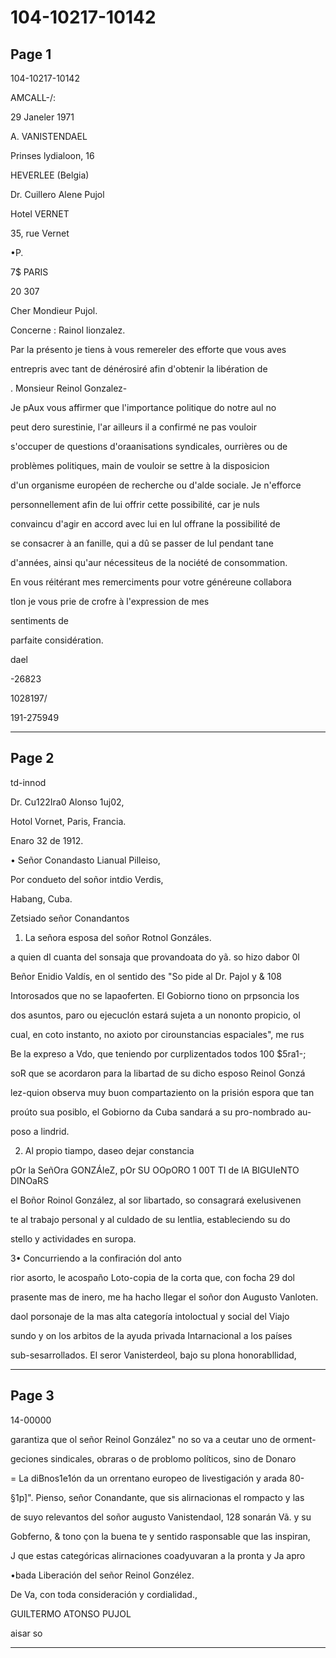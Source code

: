 # 104-10217-10142

## Page 1

104-10217-10142

AMCALL-/:

29 Janeler 1971

A. VANISTENDAEL

Prinses lydialoon, 16

HEVERLEE (Belgia)

Dr. Cuillero Alene Pujol

Hotel VERNET

35, rue Vernet

•P.

7$ PARIS

20 307

Cher Mondieur Pujol.

Concerne : Rainol lionzalez.

Par la présento je tiens à vous remereler des efforte que vous aves

entrepris avec tant de dénérosiré afin d'obtenir la libération de

. Monsieur Reinol Gonzalez-

Je pAux vous affirmer que l'importance politique do notre aul no

peut dero surestinie, l'ar ailleurs il a confirmé ne pas vouloir

s'occuper de questions d'oraanisations syndicales, ourrières ou de

problèmes politiques, main de vouloir se settre à la disposicion

d'un organisme européen de recherche ou d'alde sociale. Je n'efforce

personnellement afin de lui offrir cette possibilité, car je nuls

convaincu d'agir en accord avec lui en lul offrane la possibilité de

se consacrer à an fanille, qui a dû se passer de lul pendant tane

d'années, ainsi qu'aur nécessiteus de la nociété de consommation.

En vous réitérant mes remerciments pour votre généreune collabora

tlon je vous prie de crofre à l'expression de mes

sentiments de

parfaite considération.

dael

-26823

1028197/

191-275949

---

## Page 2

td-innod

Dr. Cu122Ira0 Alonso 1uj02,

Hotol Vornet, Paris, Francia.

Enaro 32 de 1912.

• Señor Conandasto Lianual Pilleiso,

Por condueto del soñor intdio Verdis,

Habang, Cuba.

Zetsiado señor Conandantos

1. La señora esposa del soñor Rotnol Gonzáles.

a quien dI cuanta del sonsaja que provandoata do yã. so hizo dabor 0l

Beñor Enidio Valdís, en ol sentido des "So pide al Dr. Pajol y & 108

Intorosados que no se lapaoferten. El Gobiorno tiono on prpsoncia los

dos asuntos, paro ou ejecuclón estará sujeta a un nononto propicio, ol

cual, en coto instanto, no axioto por cirounstancias espaciales", me rus

Be la expreso a Vdo, que teniendo por curplizentados todos 100 $5ra1-;

soR que se acordaron para la libartad de su dicho esposo Reinol Gonzá

lez-quion observa muy buon compartaziento on la prisión espora que tan

proúto sua posiblo, el Gobiorno da Cuba sandará a su pro-nombrado au-

poso a lindrid.

2. Al propio tiampo, daseo dejar constancia

pOr la SeñOra GONZÁleZ, pOr SU OOpORO 1 00T TI de lA BIGUIeNTO DINOaRS

el Boñor Roinol González, al sor libartado, so consagrará exelusivenen

te al trabajo personal y al culdado de su lentlia, estableciendo su do

stello y actividades en suropa.

3• Concurriendo a la confiración dol anto

rior asorto, le acospaño Loto-copia de la corta que, con focha 29 dol

prasente mas de inero, me ha hacho llegar el soñor don Augusto Vanloten.

daol porsonaje de la mas alta categoría intoloctual y social del Viajo

sundo y on los arbitos de la ayuda privada Intarnacional a los países

sub-sesarrollados. El seror Vanisterdeol, bajo su plona honorabllidad,

---

## Page 3

14-00000

garantiza que ol señor Reinol González" no so va a ceutar uno de orment-

geciones sindicales, obraras o de problomo políticos, sino de Donaro

= La diBnos1e1ón da un orrentano europeo de livestigación y arada 80-

§1p]". Pienso, señor Conandante, que sis alirnacionas el rompacto y las

de suyo relevantos del soñor augusto Vanistendaol, 128 sonarán Vã. y su

Gobferno, & tono çon la buena te y sentido rasponsable que las inspiran,

J que estas categóricas alirnaciones coadyuvaran a la pronta y Ja apro

•bada Liberación del señor Reinol Gonzélez.

De Va, con toda consideración y cordialidad.,

GUILTERMO ATONSO PUJOL

aisar so

---

